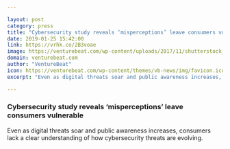 ```yaml
---

layout: post
category: press
title: "Cybersecurity study reveals ‘misperceptions’ leave consumers vulnerable"
date: 2019-01-25 15:42:00
link: https://vrhk.co/2B3voae
image: https://venturebeat.com/wp-content/uploads/2017/11/shutterstock_626404406-e1510441445275.jpg?w=1200&strip=all
domain: venturebeat.com
author: "VentureBeat"
icon: https://venturebeat.com/wp-content/themes/vb-news/img/favicon.ico
excerpt: "Even as digital threats soar and public awareness increases, consumers lack a clear understanding of how cybersecurity threats are evolving."

---
```


### Cybersecurity study reveals ‘misperceptions’ leave consumers vulnerable

Even as digital threats soar and public awareness increases, consumers lack a clear understanding of how cybersecurity threats are evolving.